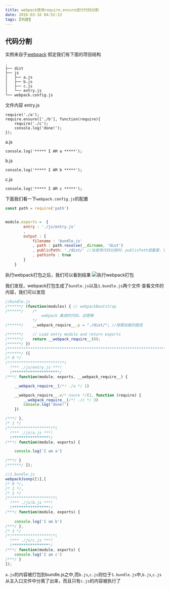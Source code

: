 ```yaml
---
title: webpack使用require.ensure进行代码分割
date: 2016-03-16 04:52:13
tags: [构建]
---
```


## 代码分割
实例来自于[webpack][1]
假定我们有下面的项目结构
```
.
├── dist
├── js
│   ├── a.js
│   ├── b.js
│   ├── c.js
│   └── entry.js
└── webpack.config.js
```

<!--more-->

文件内容
entry.js
```
require('./a');
require.ensure(['./b'], function(require){
    require('./c');
    console.log('done!');
});
```
a.js
```
console.log('***** I AM a *****');
```
b.js
```
console.log('***** I AM b *****');
```
c.js
```
console.log('***** I AM c *****');
```

下面我们看一下`webpack.config.js`的配置
```javascript
const path = require('path')


module.exports =  {
		entry : './js/entry.js'
		,
		output : {
			filename : 'bundle.js'
			, path : path.resolve(__dirname, 'dist')
			, publicPath: './dist/' //当使用代码分割时，publicPath很重要，它将告诉webpack从哪儿去加载其他打包的文件
			, pathinfo : true
		}
	}

```

执行webpack打包之后，我们可以看到结果
![执行webpack打包][2]

我们发现，webpack打包生成了`bundle.js`以及`1.bundle.js`两个文件
查看文件的内容，我们可以发现


```javascript
//bundle.js
/******/ (function(modules) { // webpackBootstrap
/******/ 	/*
				webpack 集成的代码，这里略
			*/
/******/ 	__webpack_require__.p = "./dist/"; //按需加载的路径

/******/ 	// Load entry module and return exports
/******/ 	return __webpack_require__(0);
/******/ })
/************************************************************************/
/******/ ([
/* 0 */
/*!*********************!*\
  !*** ./js/entry.js ***!
  \*********************/
/***/ function(module, exports, __webpack_require__) {

	__webpack_require__(/*! ./a */ 1)

	__webpack_require__.e/* nsure */(1, function (require) {
		__webpack_require__(/*! ./c */ 3)
		console.log('done!')
	})

/***/ },
/* 1 */
/*!*****************!*\
  !*** ./js/a.js ***!
  \*****************/
/***/ function(module, exports) {

	console.log('I am a')

/***/ }
/******/ ]);
```


```javascript
//1.bundle.js
webpackJsonp([1],[
/* 0 */,
/* 1 */,
/* 2 */
/*!*****************!*\
  !*** ./js/b.js ***!
  \*****************/
/***/ function(module, exports) {
	
	console.log('I am b')
/***/ },
/* 3 */
/*!*****************!*\
  !*** ./js/c.js ***!
  \*****************/
/***/ function(module, exports) {
	console.log('I am c')
/***/ }
]);
```
`a.js`的内容被打包到bundle.js之中,而`b.js`,`c.js`则位于`1.bundle.js`中,`b.js`,`c.js`从主入口文件中分离了出来，而且只有`c.js`的内容被执行了


  [1]: https://webpack.js.org/guides/code-splitting-require/
  [2]: https://segmentfault.com/img/bVJS9m?w=1352&h=528
